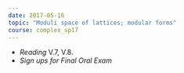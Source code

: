```yaml
---
date: 2017-05-16
topic: "Moduli space of lattices; modular forms"
course: complex_sp17
---
```


- *Reading* V.7, V.8.
- *Sign ups for Final Oral Exam*
